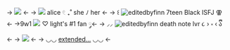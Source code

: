 -> ![](https://media.discordapp.net/attachments/1092316407552806923/1092316455887962184/A824AC50-18EC-48A8-A0F1-5FF1A7F23B11.png) <-
-> ![](https://media.discordapp.net/attachments/903364339464044575/1091874172705193984/IMG_2538.gif) alice 𓏲 ₊˚ she ﾉ her <-
->   ꒰  ![editedbyfinn](https://media.discordapp.net/attachments/903364339464044575/1091875913974693898/DB560D40-18E1-4E9E-8121-850BE84D2880.gif) 7teen Black ISFJ ⚢ <-
->9w1 ![](https://media.discordapp.net/attachments/903364339464044575/1091885344263262238/E75ECA83-4809-4644-B93D-DF6065520968.gif)   ♡ light's #1 fan  ༘<-
->  ⸝⸝ ![editedbyfinn](https://media.discordapp.net/attachments/903364339464044575/1091898744993230988/AEA545E4-9A89-4E95-BED6-6B221EB3DF12.gif) death note lvr ૮ › ༝ ‹ ྀིა  <-
-> ![](https://media.discordapp.net/attachments/903364339464044575/1091886161464672347/E29200A3-BF7C-4D9F-8FFB-DEE880150661.gif) <-
-> ◡◡ [extended...](https://rentry.co/d5icq) ◡◡ <-